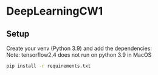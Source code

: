 # DeepLearningCW1

## Setup

Create your venv (Python 3.9) and add the dependencies:  
Note: tensorflow2.4 does not run on python 3.9 in MacOS

```bash
pip install -r requirements.txt
```